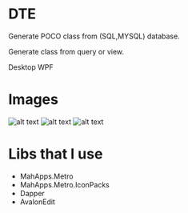 # DTE
Generate POCO class from (SQL,MYSQL) database.

Generate class from query or view.

Desktop WPF

# Images
![alt text](https://github.com/illesarnold/DTE/blob/master/src/DTE/Images/main.png)
![alt text](https://github.com/illesarnold/DTE/blob/master/src/DTE/Images/connect.png)
![alt text](https://github.com/illesarnold/DTE/blob/master/src/DTE/Images/create_into_file.png)

# Libs that I use
- MahApps.Metro
- MahApps.Metro.IconPacks
- Dapper
- AvalonEdit
